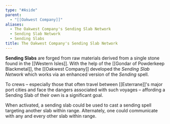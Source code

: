 ```yaml
---
type: "#Aside"
parent:
  - "[[Oakwest Company]]"
aliases:
  - The Oakwest Company's Sending Slab Network
  - Sending Slab Network
  - Sending Slabs
title: The Oakwest Company's Sending Slab Network
---
```


**Sending Slabs** are forged from raw materials derived from a single stone found in the [[Western Isles]]. With the help of the [[Gondar of Powderkeep Blackmetal]], the [[Oakwest Company]] developed the *Sending Slab Network* which works via an enhanced version of the *Sending* spell.

To crews – especially those that often travel between [[Esterrane]]'s major port cities and face the dangers associated with such voyages – affording a Sending Slab of their own is a significant goal.

When activated, a sending slab could be used to cast a sending spell targeting another slab within range. Alternately, one could communicate with any and every other slab within range.